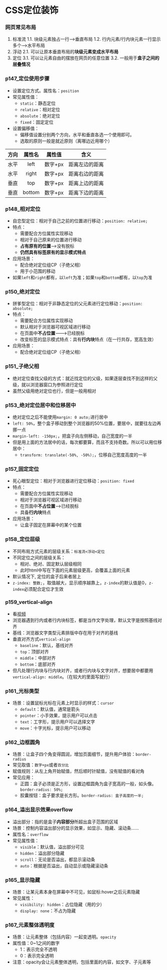 # CSS定位装饰


### 网页常见布局
1. 标准流
1.1. 块级元素独占一行-->垂直布局
1.2. 行内元素/行内块元素一行显示多个-->水平布局
2. 浮动
2.1. 可以让原本垂直布局的**块级元素变成水平布局**
3. 定位
3.1. 可以让元素自由的摆放在网页的任意位置
3.2. 一般用于**盒子之间的层叠情况**

### p147_定位使用步骤
- 设置定位方式。属性名：`position`
- 常见属性值：
    - `static`：静态定位
    - `relative`：相对定位
    - `absolute`：绝对定位
    - `fixed`：固定定位
- 设置偏移值：
    - 偏移值设置分别两个方向，水平和垂直各选一个使用即可。
    - 选取的原则一般是就近原则（离哪边近用哪个）
    

| 方向 | 属性名 | 属性值  |      含义      |
| :--: | :----: | :-----: | :------------: |
| 水平 |  left  | 数字+px | 距离左边的距离 |
| 水平 | right  | 数字+px | 距离右边的距离 |
| 垂直 |  top   | 数字+px | 距离上边的距离 |
| 垂直 | bottom | 数字+px | 距离下边的距离 |

### p148_相对定位
- 自恋型定位：相对于自己之前的位置进行移动：`position: relative;`
- 特点：
    - 需要配合方位属性实现移动
    - 相对于自己原来的位置进行移动
    - **占有原有的位置**-->没有脱标
    - **仍然具有标签原有的显示模式特点**
- 应用场景：
    - 配合绝对定位组CP（子绝父相）
    - 用于小范围的移动
- 如果`left`和`right`都有，以`left`为准；如果`top`和`bottom`都有，以`top`为准

### p150_绝对定位
- 拼爹型定位：相对于非静态定位的父元素进行定位移动：`position: absolute;`
- 特点：
    - 需要配合方位属性实现移动
    - 默认相对于浏览器可视区域进行移动
    - 在页面中**不占位置**--->已经脱标
    - 改变标签的显示模式特点：具有**行内块**特点（在一行共存，宽高生效）
- 应用场景：
    - 配合绝对定位组CP（子绝父相）

### p151_子绝父相
- 绝对定位查找父级的方式：就近找定位的父级，如果逐层查找不到这样的父级，就以浏览器窗口为参照进行定位
- 虽然父级用绝对定位也行，但是一般用相对

### p153_绝对定位居中和位移居中
- 绝对定位之后不能使用`margin: 0 auto;`进行居中
- `left: 50%`，整个盒子移动到整个浏览器的50%位置，要居中，就要往左边再挪一点
- `margin-left: -150px;`，把盒子向左侧移动，自己宽度的一半
- 但是用上面的方法居中的话，每次都要算，而且不支持奇数。所以可以用位移居中：
    - `transform: translate(-50%, -50%);`，位移自己宽度高度的一半

### p157_固定定位
- 死心眼型定位：相对于浏览器进行定位移动：`position: fixed`
- 特点：
    - 需要配合方位属性实现移动
    - 相对于浏览器可视区域进行移动
    - 在页面中**不占位置**-->已经脱标
    - 具备**行内块**特点
- 应用场景：
    - 让盒子固定在屏幕中的某个位置

### p158_定位层级
- 不同布局方式元素的层级关系：`标准流<浮动<定位`
- 不同定位之间的层级关系：
    - 相对、绝对、固定默认层级相同
    - 此时html中写在下面的元素层级更高，会覆盖上面的元素
- 默认情况下, 定位的盒子后来者居上
- `z-index: 整数;`，取值越大，显示顺序越靠上，`z-index`的默认值是0，`z-index`必须配合定位才生效

### p159_vertical-align
- 看[视频](https://www.bilibili.com/video/BV1Kg411T7t9?p=159)
- 浏览器遇到行内或者行内块标签，都是当作文字处理，默认文字是按照基线对齐
- 基线：浏览器文字类型元素排版中存在用于对齐的基线
- 垂直对齐方式`vertical-align`
    - `baseline`：默认，基线对齐
    - `top`：顶部对齐
    - `middle`：中部对齐
    - `bottom`：底部对齐
- 但凡处理行内块与行内块对齐，或者行内块与文字对齐，想要居中都要用`vertical-align: middle`。（在较大的里面写就行）

### p161_光标类型
- 场景：设置鼠标光标在元素上时显示的样式：`cursor`
    - `default`：默认值，通常是箭头
    - `pointer`：小手效果，提示用户可以点击
    - `text`：工字形，提示用户可以选择文字
    - `move`：十字光标，提示用户可以移动

### p162_边框圆角
- 场景：让盒子四个角变得圆润，增加页面细节，提升用户体验：`border-radius`
- 常见取值：`数字+px`或者`百分比`
- 赋值规则：从左上角开始赋值，然后顺时针赋值，没有赋值的看对角
- 常见应用：
    - 正圆：盒子必须是正方形，设置边框圆角为盒子宽高的一般，如头像。`border-radius: 50%;`
    - 胶囊按钮：盒子要求是长方形。`border-radius: 盒子高度的一半;`

### p164_溢出显示效果overflow
- 溢出部分：指的是盒子**内容部分**所超出盒子范围的区域
- 场景：控制内容溢出部分的显示效果，如显示、隐藏、滚动条......
- 属性名：`overflow`
- 常见属性值：
    - `visible`：默认值，溢出部分可见
    - `hidden`：溢出部分隐藏
    - `scroll`：无论是否溢出，都显示滚动条
    - `auto`：根据是否溢出，自动显示或隐藏滚动条

### p165_显示隐藏
- 场景：让某元素本身在屏幕中不可见，如鼠标:hover之后元素隐藏
- 常见属性：
    - `visibility: hidden`：占位隐藏（用的少）
    - `display: none`：不占为隐藏

### p167_元素整体透明度
- 场景：让元素整体（包括内容）一起变透明。`opacity`
- 属性值：0~1之间的数字
    - 1：表示完全不透明
    - 0：表示完全透明
- 注意：opacity会让元素整体透明，包括里面的内容，如文字、子元素等